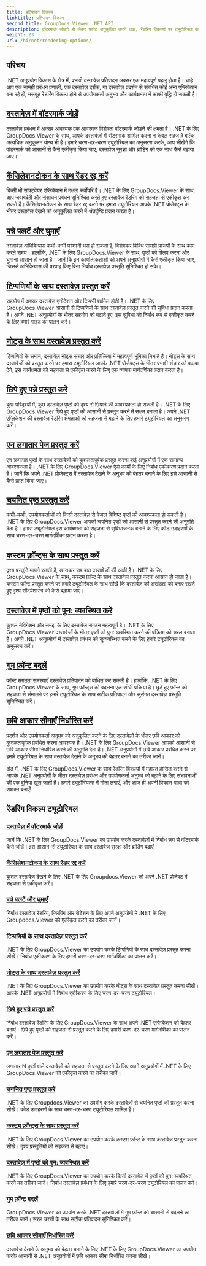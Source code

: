 ```yaml
---
title: प्रतिपादन विकल्प
linktitle: प्रतिपादन विकल्प
second_title: GroupDocs.Viewer .NET API
description: वॉटरमार्क जोड़ने से लेकर फ़ॉन्ट अनुकूलित करने तक, रेंडरिंग विकल्पों पर ट्यूटोरियल के साथ .NET के लिए GroupDocs.Viewer को आसानी से अपने अनुप्रयोगों में एकीकृत करें।
weight: 23
url: /hi/net/rendering-options/
---
```


## परिचय

.NET अनुप्रयोग विकास के क्षेत्र में, प्रभावी दस्तावेज़ प्रतिपादन अक्सर एक महत्वपूर्ण पहलू होता है। चाहे आप एक सामग्री प्रबंधन प्रणाली, एक दस्तावेज़ दर्शक, या दस्तावेज़ प्रदर्शन से संबंधित कोई अन्य एप्लिकेशन बना रहे हों, मजबूत रेंडरिंग विकल्प होने से उपयोगकर्ता अनुभव और कार्यक्षमता में काफी वृद्धि हो सकती है।

## [दस्तावेज़ में वॉटरमार्क जोड़ें](./add-watermark/)

दस्तावेज़ प्रबंधन में अक्सर आवश्यक एक आवश्यक विशेषता वॉटरमार्क जोड़ने की क्षमता है। .NET के लिए GroupDocs.Viewer के साथ, आपके दस्तावेज़ों में वॉटरमार्क शामिल करना न केवल सहज है बल्कि अत्यधिक अनुकूलन योग्य भी है। हमारे चरण-दर-चरण ट्यूटोरियल का अनुसरण करके, आप सीखेंगे कि वॉटरमार्क को आसानी से कैसे एकीकृत किया जाए, दस्तावेज़ सुरक्षा और ब्रांडिंग को एक साथ कैसे बढ़ाया जाए।

## [कैंसिलेशनटोकन के साथ रेंडर रद्द करें](./cancel-render-cancellation-token/)

किसी भी सॉफ्टवेयर एप्लिकेशन में दक्षता सर्वोपरि है। .NET के लिए GroupDocs.Viewer के साथ, आप जवाबदेही और संसाधन प्रबंधन सुनिश्चित करते हुए दस्तावेज़ रेंडरिंग को सहजता से एकीकृत कर सकते हैं। कैंसिलेशनटोकन के साथ रेंडर रद्द करने पर हमारा ट्यूटोरियल आपके .NET प्रोजेक्ट्स के भीतर दस्तावेज़ देखने को अनुकूलित करने में अंतर्दृष्टि प्रदान करता है।

## [पन्ने पलटें और घुमाएँ](./flip-rotate-pages/)

दस्तावेज़ अभिविन्यास कभी-कभी परेशानी भरा हो सकता है, विशेषकर विविध सामग्री प्रारूपों के साथ काम करते समय। हालाँकि, .NET के लिए GroupDocs.Viewer के साथ, पृष्ठों को फ़्लिप करना और घुमाना आसान हो जाता है। जानें कि इन कार्यात्मकताओं को अपने अनुप्रयोगों में कैसे एकीकृत किया जाए, जिससे अभिविन्यास की परवाह किए बिना निर्बाध दस्तावेज़ प्रस्तुति सुनिश्चित हो सके।

## [टिप्पणियों के साथ दस्तावेज़ प्रस्तुत करें](./render-document-comments/)

सहयोग में अक्सर दस्तावेज़ एनोटेशन और टिप्पणी शामिल होती है। .NET के लिए GroupDocs.Viewer आसानी से टिप्पणियों के साथ दस्तावेज़ प्रस्तुत करने की सुविधा प्रदान करता है। अपने .NET अनुप्रयोगों के भीतर सहयोग को बढ़ाते हुए, इस सुविधा को निर्बाध रूप से एकीकृत करने के लिए हमारे गाइड का पालन करें।

## [नोट्स के साथ दस्तावेज़ प्रस्तुत करें](./render-document-notes/)

टिप्पणियों के समान, दस्तावेज़ नोट्स संचार और प्रतिक्रिया में महत्वपूर्ण भूमिका निभाते हैं। नोट्स के साथ दस्तावेजों को प्रस्तुत करने पर हमारा ट्यूटोरियल आपके .NET प्रोजेक्ट्स के भीतर प्रभावी संचार को बढ़ावा देने, इस कार्यक्षमता को सहजता से एकीकृत करने के लिए एक व्यापक मार्गदर्शिका प्रदान करता है।

## [छिपे हुए पन्ने प्रस्तुत करें](./render-hidden-pages/)

कुछ परिदृश्यों में, कुछ दस्तावेज़ पृष्ठों को दृश्य से छिपाने की आवश्यकता हो सकती है। .NET के लिए GroupDocs.Viewer छिपे हुए पृष्ठों को आसानी से प्रस्तुत करने में सक्षम बनाता है। अपने .NET एप्लिकेशन की दस्तावेज़ रेंडरिंग क्षमताओं को सहजता से बढ़ाने के लिए हमारे ट्यूटोरियल का अनुसरण करें।

## [एन लगातार पेज प्रस्तुत करें](./render-n-consecutive-pages/)

एन क्रमागत पृष्ठों के साथ दस्तावेज़ों को कुशलतापूर्वक प्रस्तुत करना कई अनुप्रयोगों में एक सामान्य आवश्यकता है। .NET के लिए GroupDocs.Viewer ऐसे कार्यों के लिए निर्बाध एकीकरण प्रदान करता है। जानें कि अपने .NET प्रोजेक्ट्स में दस्तावेज़ देखने के अनुभव को बेहतर बनाने के लिए इसे आसानी से कैसे प्राप्त किया जाए।

## [चयनित पृष्ठ प्रस्तुत करें](./render-selected-pages/)

कभी-कभी, उपयोगकर्ताओं को किसी दस्तावेज़ से केवल विशिष्ट पृष्ठों की आवश्यकता हो सकती है। .NET के लिए GroupDocs.Viewer आपको चयनित पृष्ठों को आसानी से प्रस्तुत करने की अनुमति देता है। हमारा ट्यूटोरियल इस कार्यक्षमता को सहजता से सुविधाजनक बनाने के लिए कोड उदाहरणों के साथ चरण-दर-चरण मार्गदर्शिका प्रदान करता है।

## [कस्टम फ़ॉन्ट्स के साथ प्रस्तुत करें](./render-custom-fonts/)

दृश्य प्रस्तुति मायने रखती है, खासकर जब बात दस्तावेज़ों की आती है। .NET के लिए GroupDocs.Viewer के साथ, कस्टम फ़ॉन्ट के साथ दस्तावेज़ प्रस्तुत करना आसान हो जाता है। कस्टम फ़ॉन्ट प्रस्तुत करने पर हमारे ट्यूटोरियल के साथ सीखें कि दस्तावेज़ की अखंडता को बनाए रखते हुए दृश्य सौंदर्यशास्त्र को कैसे बढ़ाया जाए।

## [दस्तावेज़ में पृष्ठों को पुन: व्यवस्थित करें](./reorder-pages/)

कुशल नेविगेशन और समझ के लिए दस्तावेज़ संगठन महत्वपूर्ण है। .NET के लिए GroupDocs.Viewer दस्तावेज़ों के भीतर पृष्ठों को पुन: व्यवस्थित करने की प्रक्रिया को सरल बनाता है। अपने .NET अनुप्रयोगों में दस्तावेज़ प्रबंधन को सुव्यवस्थित करने के लिए हमारे ट्यूटोरियल का अनुसरण करें।

## [गुम फ़ॉन्ट बदलें](./replace-missing-font/)

फ़ॉन्ट संगतता समस्याएँ दस्तावेज़ प्रतिपादन को बाधित कर सकती हैं। हालाँकि, .NET के लिए GroupDocs.Viewer के साथ, गुम फ़ॉन्ट्स को बदलना एक सीधी प्रक्रिया है। छूटे हुए फ़ॉन्ट को सहजता से संभालने पर हमारे ट्यूटोरियल के साथ सटीक प्रतिपादन और सुसंगत दस्तावेज़ प्रस्तुति सुनिश्चित करें।

## [छवि आकार सीमाएँ निर्धारित करें](./set-image-size-limits/)

प्रदर्शन और उपयोगकर्ता अनुभव को अनुकूलित करने के लिए दस्तावेज़ों के भीतर छवि आकार को कुशलतापूर्वक प्रबंधित करना आवश्यक है। .NET के लिए GroupDocs.Viewer आपको आसानी से छवि आकार सीमा निर्धारित करने की अनुमति देता है। .NET अनुप्रयोगों में छवि आकार प्रबंधित करने पर हमारे ट्यूटोरियल के साथ दस्तावेज़ देखने के अनुभव को बेहतर बनाने का तरीका जानें।

अंत में, .NET के लिए GroupDocs.Viewer के साथ रेंडरिंग विकल्पों में महारत हासिल करने से आपके .NET अनुप्रयोगों के भीतर दस्तावेज़ प्रबंधन और उपयोगकर्ता अनुभव को बढ़ाने के लिए संभावनाओं की एक दुनिया खुल जाती है। हमारे ट्यूटोरियल्स में गोता लगाएँ, और आज ही अपनी विकास यात्रा को सशक्त बनाएँ!
## रेंडरिंग विकल्प ट्यूटोरियल
### [दस्तावेज़ में वॉटरमार्क जोड़ें](./add-watermark/)
जानें कि .NET के लिए GroupDocs.Viewer का उपयोग करके दस्तावेज़ों में निर्बाध रूप से वॉटरमार्क कैसे जोड़ें। इस आसान-से ट्यूटोरियल के साथ दस्तावेज़ सुरक्षा और ब्रांडिंग बढ़ाएँ।
### [कैंसिलेशनटोकन के साथ रेंडर रद्द करें](./cancel-render-cancellation-token/)
कुशल दस्तावेज़ देखने के लिए .NET के लिए Groupdocs.Viewer को अपने .NET प्रोजेक्ट में सहजता से एकीकृत करें।
### [पन्ने पलटें और घुमाएँ](./flip-rotate-pages/)
निर्बाध दस्तावेज़ रेंडरिंग, फ़्लिपिंग और रोटेशन के लिए अपने अनुप्रयोगों में .NET के लिए Groupdocs.Viewer को एकीकृत करने का तरीका जानें।
### [टिप्पणियों के साथ दस्तावेज़ प्रस्तुत करें](./render-document-comments/)
.NET के लिए GroupDocs.Viewer का उपयोग करके टिप्पणियों के साथ दस्तावेज़ प्रस्तुत करना सीखें। निर्बाध एकीकरण के लिए हमारी चरण-दर-चरण मार्गदर्शिका का पालन करें।
### [नोट्स के साथ दस्तावेज़ प्रस्तुत करें](./render-document-notes/)
.NET के लिए GroupDocs.Viewer का उपयोग करके नोट्स के साथ दस्तावेज़ प्रस्तुत करना सीखें। आपके .NET अनुप्रयोगों में निर्बाध एकीकरण के लिए चरण-दर-चरण ट्यूटोरियल।
### [छिपे हुए पन्ने प्रस्तुत करें](./render-hidden-pages/)
निर्बाध दस्तावेज़ रेंडरिंग के लिए GroupDocs.Viewer के साथ अपने .NET एप्लिकेशन को बेहतर बनाएं। छिपे हुए पृष्ठों को सहजता से प्रस्तुत करने के लिए हमारी चरण-दर-चरण मार्गदर्शिका का पालन करें।
### [एन लगातार पेज प्रस्तुत करें](./render-n-consecutive-pages/)
लगातार N पृष्ठों वाले दस्तावेज़ों को सहजता से प्रस्तुत करने के लिए अपने अनुप्रयोगों में .NET के लिए GroupDocs.Viewer को एकीकृत करने का तरीका जानें।
### [चयनित पृष्ठ प्रस्तुत करें](./render-selected-pages/)
.NET के लिए Groupdocs.Viewer का उपयोग करके दस्तावेज़ों से चयनित पृष्ठों को प्रस्तुत करना सीखें। कोड उदाहरणों के साथ चरण-दर-चरण ट्यूटोरियल शामिल है।
### [कस्टम फ़ॉन्ट्स के साथ प्रस्तुत करें](./render-custom-fonts/)
.NET के लिए GroupDocs.Viewer का उपयोग करके कस्टम फ़ॉन्ट के साथ दस्तावेज़ प्रस्तुत करना सीखें। दृश्य प्रस्तुतियों को सहजता से बढ़ाएं।
### [दस्तावेज़ में पृष्ठों को पुन: व्यवस्थित करें](./reorder-pages/)
.NET के लिए GroupDocs.Viewer का उपयोग करके किसी दस्तावेज़ में पृष्ठों को पुन: व्यवस्थित करने का तरीका जानें। निर्बाध दस्तावेज़ प्रबंधन के लिए हमारे चरण-दर-चरण ट्यूटोरियल का पालन करें।
### [गुम फ़ॉन्ट बदलें](./replace-missing-font/)
GroupDocs.Viewer का उपयोग करके .NET दस्तावेज़ों में गुम फ़ॉन्ट को आसानी से बदलने का तरीका जानें। सरल चरणों के साथ सटीक प्रतिपादन सुनिश्चित करें।
### [छवि आकार सीमाएँ निर्धारित करें](./set-image-size-limits/)
दस्तावेज़ देखने के अनुभव को बेहतर बनाने के लिए .NET के लिए GroupDocs.Viewer का उपयोग करके आसानी से .NET अनुप्रयोगों में छवि आकार सीमा निर्धारित करना सीखें।